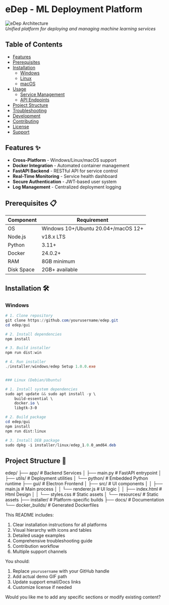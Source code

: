 # eDep - ML Deployment Platform

![eDep Architecture](docs/architecture.png)  
*Unified platform for deploying and managing machine learning services*

## Table of Contents
- [Features](#features-)
- [Prerequisites](#prerequisites-)
- [Installation](#installation-)
  - [Windows](#windows)
  - [Linux](#linux)
  - [macOS](#macos)
- [Usage](#usage-)
  - [Service Management](#service-management)
  - [API Endpoints](#api-endpoints)
- [Project Structure](#project-structure-)
- [Troubleshooting](#troubleshooting-)
- [Development](#development-)
- [Contributing](#contributing-)
- [License](#license-)
- [Support](#support-)

## Features ✨
- **Cross-Platform** - Windows/Linux/macOS support
- **Docker Integration** - Automated container management
- **FastAPI Backend** - RESTful API for service control
- **Real-Time Monitoring** - Service health dashboard
- **Secure Authentication** - JWT-based user system
- **Log Management** - Centralized deployment logging

## Prerequisites 📋
| Component       | Requirement              |
|-----------------|--------------------------|
| OS              | Windows 10+/Ubuntu 20.04+/macOS 12+ |
| Node.js         | v18.x LTS                |
| Python          | 3.11+                    |
| Docker          | 24.0.2+                  |
| RAM             | 8GB minimum              |
| Disk Space      | 2GB+ available           |

## Installation 🛠️

### Windows
```powershell
# 1. Clone repository
git clone https://github.com/yourusername/edep.git
cd edep/gui

# 2. Install dependencies
npm install

# 3. Build installer
npm run dist:win

# 4. Run installer
./installer/windows/edep Setup 1.0.0.exe 


### Linux (Debian/Ubuntu)

# 1. Install system dependencies
sudo apt update && sudo apt install -y \
    build-essential \
    docker.io \
    libgtk-3-0

# 2. Build package
cd edep/gui
npm install
npm run dist:linux

# 3. Install DEB package
sudo dpkg -i installer/linux/edep_1.0.0_amd64.deb
```

## Project Structure 📂

edep/
├── app/                   # Backend Services
│   ├── main.py            # FastAPI entrypoint
│   ├── utils/             # Deployment utilities
│   └── python/            # Embedded Python runtime
├── gui/                   # Electron Frontend
│   ├── src/               # UI components
│   │   ├── main.js        # Main process
│   │   └── renderer.js    # UI logic
│   │   ├── index.html     # Html Design
│   │   └── styles.css     # Static assets
│   └── resources/         # Static assets
├── installer/             # Platform-specific builds
├── docs/                  # Documentation
└── docker_builds/         # Generated Dockerfiles


This README includes:
1. Clear installation instructions for all platforms
2. Visual hierarchy with icons and tables
3. Detailed usage examples
4. Comprehensive troubleshooting guide
5. Contribution workflow
6. Multiple support channels

You should:
1. Replace `yourusername` with your GitHub handle
2. Add actual demo GIF path
3. Update support email/Docs links
4. Customize license if needed

Would you like me to add any specific sections or modify existing content?

